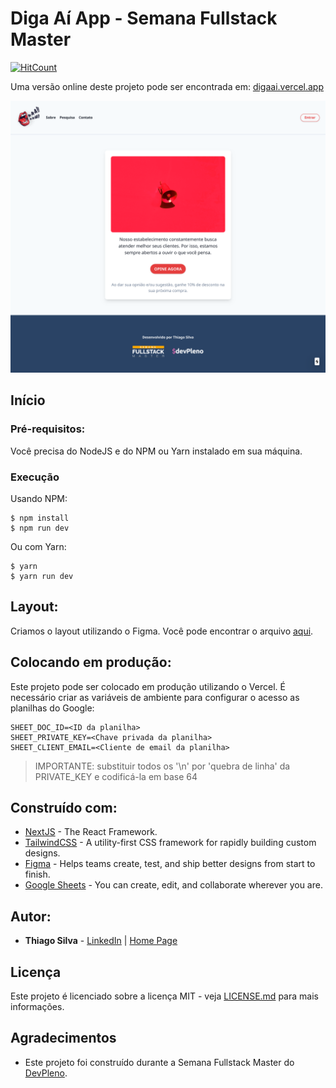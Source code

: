 # Diga Aí App - Semana Fullstack Master

[![HitCount](http://hits.dwyl.com/silva-thiago/diga-ai-app.svg)](http://hits.dwyl.com/silva-thiago/diga-ai-app)

Uma versão online deste projeto pode ser encontrada em: [digaai.vercel.app](https://digaai.vercel.app/)

![Preview](https://github.com/silva-thiago/diga-ai-app/blob/development/public/img/diga-ai-index.png)

## Início

### Pré-requisitos:

Você precisa do NodeJS e do NPM ou Yarn instalado em sua máquina.

### Execução

Usando NPM:

```
$ npm install
$ npm run dev
```

Ou com Yarn:

```
$ yarn 
$ yarn run dev
```

## Layout:

Criamos o layout utilizando o Figma. Você pode encontrar o arquivo [aqui](https://www.figma.com/).

## Colocando em produção:

Este projeto pode ser colocado em produção utilizando o Vercel. É necessário criar as variáveis de ambiente para configurar o acesso as planilhas do Google:

```
SHEET_DOC_ID=<ID da planilha>
SHEET_PRIVATE_KEY=<Chave privada da planilha>
SHEET_CLIENT_EMAIL=<Cliente de email da planilha>
```
> IMPORTANTE: substituir todos os '\n' por 'quebra de linha' da PRIVATE_KEY e codificá-la em base 64

## Construído com:

* [NextJS](https://nextjs.org/) - The React Framework.
* [TailwindCSS](https://tailwindcss.com/) - A utility-first CSS framework for rapidly building custom designs.
* [Figma](https://figma.com/) - Helps teams create, test, and ship better designs from start to finish.
* [Google Sheets](https://sheets.google.com) - You can create, edit, and collaborate wherever you are.

## Autor:

* **Thiago Silva** - [LinkedIn](https://www.linkedin.com/in/tjlsilva/) | [Home Page](https://dev.thiagosilva.cc/)

## Licença

Este projeto é licenciado sobre a licença MIT - veja [LICENSE.md](LICENSE.md) para mais informações.

## Agradecimentos

* Este projeto foi construído durante a Semana Fullstack Master do [DevPleno](https://devpleno.com).